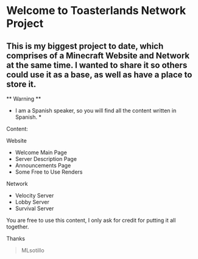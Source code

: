 # Welcome to Toasterlands Network Project

## This is my biggest project to date, which comprises of a Minecraft Website and Network at the same time. I wanted to share it so others could use it as a base, as well as have a place to store it.

** Warning **
 
 * I am a Spanish speaker, so you will find all the content written in Spanish. *

Content:

Website

- Welcome Main Page
- Server Description Page
- Announcements Page
- Some Free to Use Renders

Network

- Velocity Server
- Lobby Server
- Survival Server

You are free to use this content, I only ask for credit for putting it all together.

Thanks

> MLsotillo